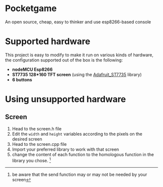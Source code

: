 # Pocketgame
An open source, cheap, easy to thinker and use esp8266-based console
# Supported hardware 
This project is easy to modify to make it run on various kinds of hardware, the configuration supported out of the box is the following:
- **nodeMCU Esp8266**
- **ST7735 128*160 TFT screen** (using the [Adafruit_ST7735](https://github.com/adafruit/Adafruit-ST7735-Library) library) 
- **6 buttons**

# Using unsupported hardware
## Screen
1. Head to the screen.h file
2. Edit the `width` and `height` variables according to the pixels on the desired screen
3. Head to the screen.cpp file
4. Import your preferred library to work with that screen
5. change the content of each function to the homologous function in the library you chose. [^1]

[^1]: be aware that the send function may or may not be needed by your screen 

